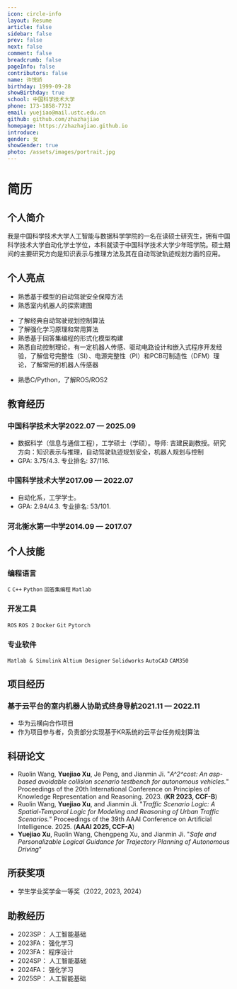```yaml
---
icon: circle-info
layout: Resume
article: false
sidebar: false
prev: false
next: false
comment: false
breadcrumb: false
pageInfo: false
contributors: false
name: 许悦娇
birthday: 1999-09-28
showBirthday: true
school: 中国科学技术大学
phone: 173-1858-7732
email: yuejiao@mail.ustc.edu.cn
github: github.com/zhazhajiao
homepage: https://zhazhajiao.github.io
introduce: 
gender: 女
showGender: true
photo: /assets/images/portrait.jpg
---
```


# 简历

## 个人简介

我是中国科学技术大学人工智能与数据科学学院的一名在读硕士研究生，拥有中国科学技术大学自动化学士学位，本科就读于中国科学技术大学少年班学院。硕士期间的主要研究方向是知识表示与推理方法及其在自动驾驶轨迹规划方面的应用。

<!-- ## 研究简介
专注于知识表示与推理（Knowledge Representation and Reasoning）领域，研究方向为答案集编程（Answer Set Programming）。该技术是一种高效的逻辑编程方法，用于求解逻辑约束问题，如任务调度等。我的研究致力于将复杂交通场景建模为约束满足问题，通过设定交通规则与安全距离等标准，判断自动驾驶车辆及驾驶辅助系统在特定情境下的安全性，从而提升智能交通系统的安全性与可靠性。 -->
## 个人亮点

- 熟悉基于模型的自动驾驶安全保障方法
- 熟悉室内机器人的探索建图
<!-- - 熟悉基于场景的自动驾驶评估方法和测试场景构建 -->
- 了解经典自动驾驶规划控制算法
- 了解强化学习原理和常用算法
- 熟悉基于回答集编程的形式化模型构建
- 熟悉自动控制理论，有一定机器人传感、驱动电路设计和嵌入式程序开发经验，了解信号完整性（SI）、电源完整性（PI）和PCB可制造性（DFM）理论，了解常用的机器人传感器
<!-- - 了解机器人机械结构设计，能熟练使用常用机械设计软件 -->
- 熟悉C/Python，了解ROS/ROS2

## 教育经历

### <FlexSpan style="justify-content: space-between"><span>中国科学技术大学</span><span>2022.07 — 2025.09</span></FlexSpan>

- 数据科学（信息与通信工程），工学硕士（学硕）。导师: 吉建民副教授。研究方向：知识表示与推理，自动驾驶轨迹规划安全，机器人规划与控制
- GPA: 3.75/4.3. 专业排名: 37/116.

### <FlexSpan style="justify-content: space-between"><span>中国科学技术大学</span><span>2017.09 — 2022.07</span></FlexSpan>

- 自动化系，工学学士。
- GPA: 2.94/4.3. 专业排名: 53/101.

### <FlexSpan style="justify-content: space-between"><span>河北衡水第一中学</span><span>2014.09 — 2017.07</span></FlexSpan>
## 个人技能

### 编程语言

`C` `C++` `Python` `回答集编程` `Matlab`

### 开发工具

`ROS` `ROS 2` `Docker` `Git` `Pytorch`

### 专业软件

`Matlab & Simulink` `Altium Designer` `Solidworks` `AutoCAD` `CAM350` 

### 

## 项目经历

### <FlexSpan style="justify-content: space-between"><span>基于云平台的室内机器人协助式终身导航</span><span>2021.11 — 2022.11</span></FlexSpan>

- 华为云横向合作项目
- 作为项目参与者，负责部分实现基于KR系统的云平台任务规划算法


## 科研论文

- Ruolin Wang, **Yuejiao Xu**, Je Peng, and Jianmin Ji. "*A^2^cost: An asp-based avoidable collision scenario testbench for autonomous vehicles.*" Proceedings of the 20th International Conference on Principles of Knowledge Representation and Reasoning. 2023. (**KR 2023, CCF-B**)
- Ruolin Wang, **Yuejiao Xu**, and Jianmin Ji. "*Traffic Scenario Logic: A Spatial-Temporal Logic for Modeling and Reasoning of Urban Traffic Scenarios.*" Proceedings of the 39th AAAI Conference on Artificial Intelligence. 2025. (**AAAI 2025, CCF-A**)
- **Yuejiao Xu**, Ruolin Wang, Chengpeng Xu, and Jianmin Ji. "*Safe and Personalizable Logical Guidance for Trajectory Planning of Autonomous Driving*"


## 所获奖项

<!-- - 中国科学技术大学Robogame 2018展示组冠军
- 中国科学技术大学第5届信息安全竞赛三等奖（2018）
- 中国科学技术大学优秀学生奖学金铜奖（1000元）（2017，2018，2019）
- 蓝风奖学金（5000元）（2020） -->
- 学生学业奖学金一等奖（2022, 2023, 2024）

## 助教经历
- 2023SP： 人工智能基础
- 2023FA： 强化学习
- 2023FA： 程序设计
- 2024SP： 人工智能基础
- 2024FA： 强化学习
- 2025SP： 人工智能基础
